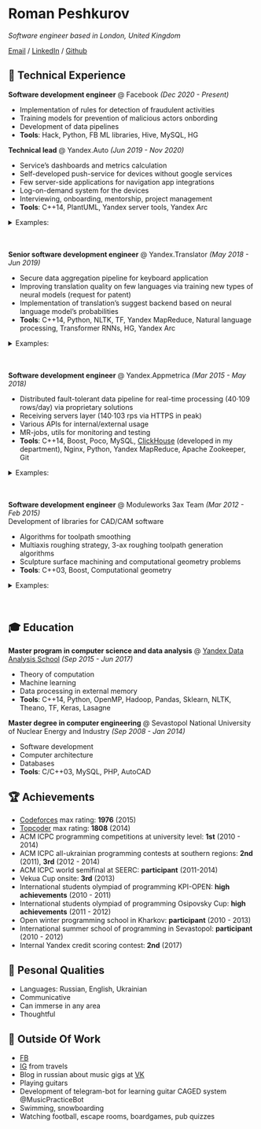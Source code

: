 # Roman Peshkurov

_Software engineer based in London, United Kingdom_ <br>

[Email](mailto:roman.peshkurov@gmail.com) / [LinkedIn](https://www.linkedin.com/in/romanpeshkurov) / [Github](https://github.com/blazerer)

## 💾 Technical Experience
**Software development engineer** @ Facebook _(Dec 2020 - Present)_ <br>
* Implementation of rules for detection of fraudulent activities
* Training models for prevention of malicious actors onbording
* Development of data pipelines
* **Tools**: Hack, Python, FB ML libraries, Hive, MySQL, HG

**Technical lead** @ Yandex.Auto _(Jun 2019 - Nov 2020)_ <br>
* Service’s dashboards and metrics calculation 
* Self-developed push-service for devices without google services
* Few server-side applications for navigation app integrations
* Log-on-demand system for the devices
* Interviewing, onboarding, mentorship, project management
* **Tools**: C++14, PlantUML, Yandex server tools, Yandex Arc
<details><summary> Examples: </summary>
<p>
https://youtu.be/28R7JjUjjGY
</p>
</details>
<br><br>

**Senior software development engineer** @ Yandex.Translator _(May 2018 - Jun 2019)_ <br>
* Secure data aggregation pipeline for keyboard application
* Improving translation quality on few languages via training new types of neural models (request for patent)
* Implementation of translation’s suggest backend based on neural language model’s probabilities
* **Tools**: C++14, Python, NLTK, TF, Yandex MapReduce, Natural language processing, Transformer RNNs, HG, Yandex Arc
<details><summary> Examples: </summary>
<p>
https://translate.yandex.ru/?lang=en-ru&text=Where%20is%20my%20things%3F
</p>
</details>
<br><br>
 
**Software development engineer** @ Yandex.Appmetrica _(Mar 2015 - May 2018)_ <br>
* Distributed fault-tolerant data pipeline for real-time processing (40·109 rows/day) via proprietary solutions
* Receiving servers layer (140·103 rps via HTTPS in peak)
* Various APIs for internal/external usage
* MR-jobs, utils for monitoring and testing
* **Tools**: C++14, Boost, Poco, MySQL, [ClickHouse](https://clickhouse.tech/) (developed in my department), Nginx, Python, Yandex MapReduce, Apache Zookeeper, Git
<details><summary> Examples: </summary>
<p>
https://appmetrica.yandex.com/about
</p>
</details>
<br><br>

**Software development engineer** @ Moduleworks 3ax Team _(Mar 2012 - Feb 2015)_ <br>
Development of libraries for CAD/CAM software
* Algorithms for toolpath smoothing
* Multiaxis roughing strategy, 3-ax roughing toolpath generation algorithms
* Sculpture surface machining and computational geometry problems
* **Tools**: C++03, Boost, Computational geometry
<details><summary> Examples: </summary>
<p>
https://youtu.be/nHLNZ-Zp-r4
</p>
</details>
<br><br>

## 🎓 Education
**Master program in computer science and data analysis** @ [Yandex Data Analysis School](https://yandexdataschool.com/) _(Sep 2015 - Jun 2017)_ <br>
* Theory of computation
* Machine learning
* Data processing in external memory
* **Tools**: C++14, Python, OpenMP, Hadoop, Pandas, Sklearn, NLTK, Theano, TF, Keras, Lasagne

**Master degree in computer engineering** @ Sevastopol National University of Nuclear Energy and Industry _(Sep 2008 - Jan 2014)_ <br>
* Software development 
* Сomputer architecture
* Databases
* **Tools**: C/C++03, MySQL, PHP, AutoCAD

## 🏆 Achievements 
* [Codeforces](http://codeforces.com/profile/blazerer) max rating: **1976** (2015)
* [Topcoder](https://www.topcoder.com/members/blazerer/details/?track=DATA_SCIENCE&subTrack=SRM) max rating: **1808** (2014)
* ACM ICPC programming competitions at university level: **1st** (2010 - 2014)
* ACM ICPC all-ukrainian programming contests at southern regions: **2nd** (2011), **3rd** (2012 - 2014)
* ACM ICPC world semifinal at SEERC: **participant** (2011-2014)
* Vekua Cup onsite: **3rd** (2013)
* International students olympiad of programming KPI-OPEN: **high achievements** (2010 - 2011)
* International students olympiad of programming Osipovsky Cup: **high achievements** (2011 - 2012)
* Open winter programming school in Kharkov: **participant** (2010 - 2013)
* International summer school of programming in Sevastopol: **participant** (2010 - 2012)
* Internal Yandex credit scoring contest: **2nd** (2017)

## 💬 Pesonal Qualities
* Languages: Russian, English, Ukrainian
* Communicative
* Can immerse in any area
* Thoughtful

## 🎸 Outside Of Work
* [FB](https://www.facebook.com/MrBlazerer)
* [IG](https://www.instagram.com/blazerer_about_everything/) from travels
* Blog in russian about music gigs at [VK](https://vk.com/blazerer_about_music)
* Playing guitars
* Development of telegram-bot for learning guitar CAGED system @MusicPracticeBot
* Swimming, snowboarding
* Watching football, escape rooms, boardgames, pub quizzes

